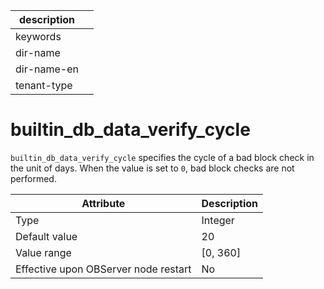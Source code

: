 | description ||
|---|---|
| keywords ||
| dir-name ||
| dir-name-en ||
| tenant-type ||

# builtin_db_data_verify_cycle


`builtin_db_data_verify_cycle` specifies the cycle of a bad block check in the unit of days. When the value is set to `0`, bad block checks are not performed.


| **Attribute** | **Description** |
|------------------|------------|
| Type | Integer |
| Default value | 20 |
| Value range | \[0, 360\] |
| Effective upon OBServer node restart | No |




